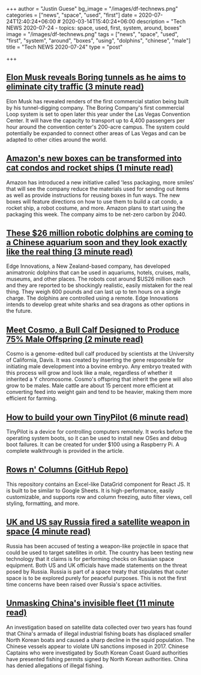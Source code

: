 +++
author = "Justin Guese"
bg_image = "/images/df-technews.png"
categories = ["news", "space", "used", "first"]
date = 2020-07-24T12:40:24+06:00 # 2020-03-14T15:40:24+06:00
description = "Tech NEWS 2020-07-24 - topics: space, used, first, system, around, boxes"
image = "/images/df-technews.png"
tags = ["news", "space", "used", "first", "system", "around", "boxes", "using", "dolphins", "chinese", "male"]
title = "Tech NEWS 2020-07-24"
type = "post"

+++

## [Elon Musk reveals Boring tunnels as he aims to eliminate city traffic (3 minute read)](https://www.independent.co.uk/life-style/gadgets-and-tech/news/elon-musk-boring-tunnels-las-vegas-tesla-a9633761.html/1/01000173804b35c8-26f08487-991c-4edd-a0f5-f929e4788e49-000000/NWrKux68WUn32-dWkwL-QFVqk7VLnq9Hbm7vv9RCTWs=151)

Elon Musk has revealed renders of the first commercial station being built by his tunnel-digging company. The Boring Company's first commercial Loop system is set to open later this year under the Las Vegas Convention Center. It will have the capacity to transport up to 4,400 passengers per hour around the convention center's 200-acre campus. The system could potentially be expanded to connect other areas of Las Vegas and can be adapted to other cities around the world.

## [Amazon's new boxes can be transformed into cat condos and rocket ships (1 minute read)](https://www.cnet.com/news/amazon-unveils-boxes-that-can-be-transformed-into-cat-condos-and-rocket-ships//1/01000173804b35c8-26f08487-991c-4edd-a0f5-f929e4788e49-000000/5fkEdi4BWMmvSrqzsCCHows8Pg5SKTzWvml-yzmHA40=151)

Amazon has introduced a new initiative called 'less packaging, more smiles' that will see the company reduce the materials used for sending out items as well as provide instructions for reusing boxes in fun ways. The new boxes will feature directions on how to use them to build a cat condo, a rocket ship, a robot costume, and more. Amazon plans to start using the packaging this week. The company aims to be net-zero carbon by 2040.

## [These $26 million robotic dolphins are coming to a Chinese aquarium soon and they look exactly like the real thing (3 minute read)](https://www.businessinsider.com/robot-dolphins-coming-to-chinese-aquarium-2020-7)

Edge Innovations, a New Zealand-based company, has developed animatronic dolphins that can be used in aquariums, hotels, cruises, malls, museums, and other places. The robots cost around $US26 million each and they are reported to be shockingly realistic, easily mistaken for the real thing. They weigh 600 pounds and can last up to ten hours on a single charge. The dolphins are controlled using a remote. Edge Innovations intends to develop great white sharks and sea dragons as other options in the future.

## [Meet Cosmo, a Bull Calf Designed to Produce 75% Male Offspring (2 minute read)](https://www.ucdavis.edu/news/meet-cosmo-bull-calf-designed-produce-75-male-offspring/1/01000173804b35c8-26f08487-991c-4edd-a0f5-f929e4788e49-000000/tuFFzgrjd8UwVtDtE9YHCqBCMlM2pJAmnEeCB9e6Fnw=151)

Cosmo is a genome-edited bull calf produced by scientists at the University of California, Davis. It was created by inserting the gene responsible for initiating male development into a bovine embryo. Any embryo treated with this process will grow and look like a male, regardless of whether it inherited a Y chromosome. Cosmo's offspring that inherit the gene will also grow to be males. Male cattle are about 15 percent more efficient at converting feed into weight gain and tend to be heavier, making them more efficient for farming.

## [How to build your own TinyPilot (6 minute read)](https://mtlynch.io/tinypilot/#how-to-build-your-own-tinypilot/1/01000173804b35c8-26f08487-991c-4edd-a0f5-f929e4788e49-000000/FUQkScuFMQSX3sDRdRJYQzlIXZhV28PscDnpqI0LPhg=151)

TinyPilot is a device for controlling computers remotely. It works before the operating system boots, so it can be used to install new OSes and debug boot failures. It can be created for under $100 using a Raspberry Pi. A complete walkthrough is provided in the article.

## [Rows n' Columns (GitHub Repo)](https://github.com/rowsncolumns/grid/1/01000173804b35c8-26f08487-991c-4edd-a0f5-f929e4788e49-000000/bqyv-6MaB-QyukoUUPlxoWiB_1pYwRSZIeQW0sSBCpI=151)

This repository contains an Excel-like DataGrid component for React JS. It is built to be similar to Google Sheets. It is high-performance, easily customizable, and supports row and column freezing, auto filter views, cell styling, formatting, and more.

## [UK and US say Russia fired a satellite weapon in space (4 minute read)](https://www.bbc.com/news/world-europe-53518238/1/01000173804b35c8-26f08487-991c-4edd-a0f5-f929e4788e49-000000/_S4M_cY0pecVe17CkgL9TbsbkHmkjsRS0Q5_pGmevpk=151)

Russia has been accused of testing a weapon-like projectile in space that could be used to target satellites in orbit. The country has been testing new technology that it claims is for performing checks on Russian space equipment. Both US and UK officials have made statements on the threat posed by Russia. Russia is part of a space treaty that stipulates that outer space is to be explored purely for peaceful purposes. This is not the first time concerns have been raised over Russia's space activities.

## [Unmasking China's invisible fleet (11 minute read)](https://newsinteractives.cbc.ca/longform/china-at-sea/1/01000173804b35c8-26f08487-991c-4edd-a0f5-f929e4788e49-000000/1B60dgpRMmuZGh75G3R-QVWD-KThNvCMWeYc1GwMJlA=151)

An investigation based on satellite data collected over two years has found that China's armada of illegal industrial fishing boats has displaced  smaller North Korean boats and caused a sharp decline in the squid population. The Chinese vessels appear to violate UN sanctions imposed in 2017. Chinese Captains who were investigated by South Korean Coast Guard authorities have presented fishing permits signed by North Korean authorities. China has denied allegations of illegal fishing.

